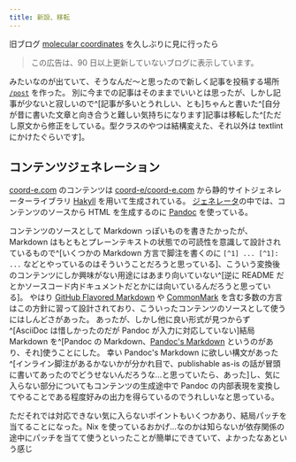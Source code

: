 ```yaml
---
title: 新設、移転
---
```


旧ブログ [molecular coordinates](https://coordination.hatenablog.com/) を久しぶりに見に行ったら

> この広告は、90 日以上更新していないブログに表示しています。

みたいなのが出ていて、そうなんだ〜と思ったので新しく記事を投稿する場所 [`/post`](/post) を作った。
別に今までの記事はそのままでいいとは思ったが、しかし記事が少ないと寂しいので^[記事が多いとうれしい、とも]ちゃんと書いた^[自分が昔に書いた文章と向き合うと難しい気持ちになります]記事は移転した^[ただし原文から修正をしている。型クラスのやつは結構変えた、それ以外は textlint にかけたぐらいです]。

## コンテンツジェネレーション

[coord-e.com](https://coord-e.com/) のコンテンツは [coord-e/coord-e.com](https://github.com/coord-e/coord-e.com) から静的サイトジェネレーターライブラリ [Hakyll](https://jaspervdj.be/hakyll/) を用いて生成されている。
[ジェネレータ](https://github.com/coord-e/coord-e.com/tree/main/generator)の中では、コンテンツのソースから HTML を生成するのに [Pandoc](https://pandoc.org/) を使っている。

コンテンツのソースとして Markdown っぽいものを書きたかったが、Markdown はもともとプレーンテキストの状態での可読性を意識して設計されているもので^[いくつかの Markdown 方言で脚注を書くのに `[^1] ... [^1]: ...` などとやっているのはそういうことだろうと思っている]、こういう変換後のコンテンツにしか興味がない用途にはあまり向いていない^[逆に README だとかソースコード内ドキュメントだとかには向いているんだろうと思っている]。
やはり [GitHub Flavored Markdown](https://github.github.com/gfm/) や [CommonMark](https://spec.commonmark.org/) を含む多数の方言はこの方針に習って設計されており、こういったコンテンツのソースとして使うにはしんどさがあった。
あったが、しかし他に良い形式が見つからず^[AsciiDoc は惜しかったのだが Pandoc が入力に対応していない]結局 Markdown を^[Pandoc の Markdown、[Pandoc's Markdown](https://pandoc.org/MANUAL.html#pandocs-markdown) というのがあり、それ]使うことにした。
幸い Pandoc's Markdown に欲しい構文があった^[インライン脚注があるかないかが分かれ目で、publishable as-is の話が冒頭に書いてあったのでどうせないんだろうな…と思っていたら、あった]し、気に入らない部分についてもコンテンツの生成途中で Pandoc の内部表現を変換してやることである程度好みの出力を得らているのでうれしいなと思っている。

ただそれでは対応できない気に入らないポイントもいくつかあり、結局パッチを当てることになった。Nix を使っているおかげ…なのかは知らないが依存関係の途中にパッチを当てて使うといったことが簡単にできていて、よかったなあという感じ
